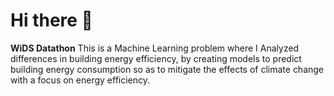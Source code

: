 # Hi there 👋

**WiDS Datathon**
This is a Machine Learning problem where I Analyzed
differences in building energy efficiency, by creating models to predict
building energy consumption so as to mitigate the effects of climate change with a focus on energy
efficiency. 

